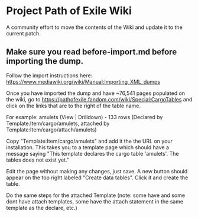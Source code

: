 # Project Path of Exile Wiki

A community effort to move the contents of the Wiki and update it to the current patch.


## Make sure you read before-import.md before importing the dump. 

Follow the import instructions here: https://www.mediawiki.org/wiki/Manual:Importing_XML_dumps

Once you have imported the dump and have ~76,541 pages populated on the wiki, go to https://pathofexile.fandom.com/wiki/Special:CargoTables and click on the links that are to the right of the table name.

For example: 
amulets (View | Drilldown) - 133 rows (Declared by Template:Item/cargo/amulets, attached by Template:Item/cargo/attach/amulets)

Copy "Template:Item/cargo/amulets" and add it the the URL on your installation. This takes you to a template page which should have a message saying "This template declares the cargo table 'amulets'. The tables does not exist yet."

Edit the page without making any changes, just save. A new button should appear on the top right labeled "Create data tables". Click it and create the table.

Do the same steps for the attached Template (note: some have and some dont have attach templates, some have the attach statement in the same template as the declare, etc.)
